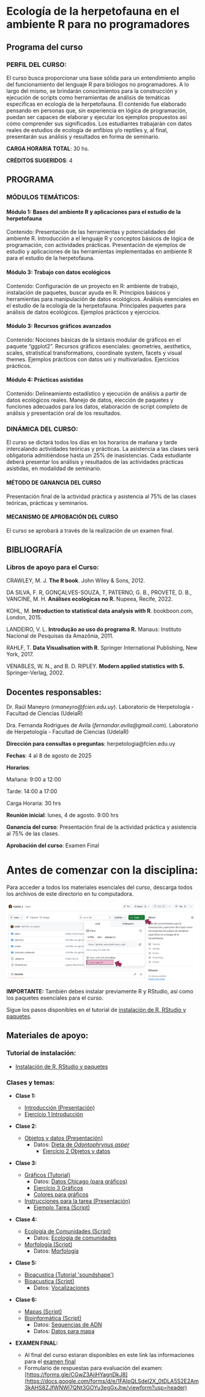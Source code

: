 # Ecología de la herpetofauna en el ambiente R para no programadores

## **Programa del curso**

### **PERFIL DEL CURSO**: 

El curso busca proporcionar una base sólida para un entendimiento amplio del
funcionamiento del lenguaje R para biólogos no programadores. A lo largo del
mismo, se brindarán conocimientos para la construcción y ejecución de scripts
como herramientas de análisis de temáticas específicas en ecología de la
herpetofauna. El contenido fue elaborado pensando en personas que, sin
experiencia en lógica de programación, puedan ser capaces de elaborar y ejecutar
los ejemplos propuestos así cómo comprender sus significados. Los estudiantes
trabajarán con datos reales de estudios de ecología de anfibios y/o reptiles y,
al final, presentarán sus análisis y resultados en forma de seminario.

**CARGA HORARIA TOTAL**: 30 hs.

**CRÉDITOS SUGERIDOS**: 4

## **PROGRAMA**

### **MÓDULOS TEMÁTICOS:**

#### **Módulo 1: Bases del ambiente R y aplicaciones para el estudio de la herpetofauna**

Contenido: Presentación de las herramientas y potencialidades del
ambiente R. Introducción a el lenguaje R y conceptos básicos de lógica de
programación, con actividades prácticas. Presentación de ejemplos de estudio y
aplicaciones de las herramientas implementadas en ambiente R para el estudio de
la herpetofauna.

#### **Módulo 3: Trabajo con datos ecológicos**

Contenido: Configuración de un proyecto en R: ambiente de trabajo,
instalación de paquetes, buscar ayuda en R. Principios básicos y herramientas
para manipulación de datos ecológicos. Análisis esenciales en el estudio de la
ecología de la herpetofauna. Principales paquetes para análisis de datos
ecológicos. Ejemplos prácticos y ejercicios.

#### **Módulo 3: Recursos gráficos avanzados** 

Contenido: Nociones básicas de la sintaxis modular de gráficos en
el paquete “ggplot2”. Recursos gráficos esenciales: geometries, aesthetics,
scales, stratistical transformations, coordinate system, facets y visual themes.
Ejemplos prácticos con datos uni y multivariados. Ejercicios prácticos.

#### **Módulo 4: Prácticas asistidas**

Contenido: Delineamiento estadístico y ejecución de análisis a
partir de datos ecológicos reales. Manejo de datos, elección de paquetes y
funciones adecuados para los datos, elaboración de script completo de análisis y
presentación oral de los resultados.

### **DINÁMICA DEL CURSO:**

El curso se dictará todos los días en los horarios de mañana y tarde
intercalando actividades teóricas y prácticas. La asistencia a las clases será
obligatoria admitiéndose hasta un 25% de inasistencias. Cada estudiante deberá
presentar los análisis y resultados de las actividades prácticas asistidas, en
modalidad de seminario.

#### **MÉTODO DE GANANCIA DEL CURSO**

Presentación final de la actividad práctica y asistencia al 75% de las clases
teóricas, prácticas y seminarios.

#### **MECANISMO DE APROBACIÓN DEL CURSO** 

El curso se aprobará a través de la realización de un examen final.

## **BIBLIOGRAFÍA** 

### **Libros de apoyo para el Curso:**

CRAWLEY, M. J. **The R book**. John Wiley & Sons, 2012.

DA SILVA, F. R, GONÇALVES-SOUZA, T, PATERNO, G. B., PROVETE, D. B., VANCINE, M.
H. **Análises ecológicas no R.** Nupeea, Recife, 2022.

KOHL, M. **Introduction to statistical data analysis with R**. bookboon.com,
London, 2015.

LANDEIRO, V. L. **Introdução ao uso do programa R.** Manaus: Instituto Nacional
de Pesquisas da Amazônia, 2011.

RAHLF, T. **Data Visualisation with R**. Springer International Publishing, New
York, 2017.

VENABLES, W. N., and B. D. RIPLEY. **Modern applied statistics with S.**
Springer-Verlag, 2002. 

## **Docentes responsables**: 

Dr. Raúl Maneyro (*rmaneyro\@fcien.edu.uy*). Laboratorio de Herpetología - Facultad de Ciencias (UdelaR)

Dra. Fernanda Rodrigues de Avila (*fernandar.avila\@gmail.com*). Laboratorio de Herpetología - Facultad de Ciencias (UdelaR)

**Dirección para consultas o preguntas**:
herpetologia\@fcien.edu.uy

**Fechas**: 4 al 8 de agosto de 2025

**Horarios**:

Mañana: 9:00 a 12:00

Tarde: 14:00 a 17:00

Carga Horaria: 30 hrs

**Reunión inicial**: lunes, 4 de agosto. 9:00 hrs

**Ganancia del curso**: Presentación final de la actividad práctica y asistencia al 75% de las clases.

**Aprobación del curso**: Examen Final


# Antes de comenzar con la disciplina:

Para acceder a todos los materiales esenciales del curso, descarga todos los archivos de este directorio en tu computadora.

![Haz clic en el botón 'Code' y después en 'Download ZIP'](download.PNG)

**IMPORTANTE:** También debes instalar previamente R y RStudio, así como los paquetes esenciales para el curso. 

Sigue los pasos disponibles en el tutorial de [instalación de R, RStudio y paquetes](https://avilaf.github.io/00_instalacion.html).


## **Materiales de apoyo:**

### **Tutorial de instalación:**
- [Instalación de R, RStudio y paquetes](https://avilaf.github.io/00_instalacion.html)

### **Clases y temas:**
  
- **Clase 1:**
  -  [Introducción (Presentación)](https://avilaf.github.io/00_slides/curso_r_slides_clase_1.html)
    -  [Ejercício 1 Introducción](ejercicios/ejercicio_1.Rmd)
    
- **Clase 2:**
  - [Objetos y datos (Presentación)](https://avilaf.github.io/00_slides/curso_r_slides_clase_2.html)
    - Datos: [Dieta de *Odontophrynus asper*](datos/dados_odonto.csv)
      - [Ejercício 2 Objetos y datos](ejercicios/ejercicio_2.Rmd)
      
- **Clase 3:**
  - [Gráficos (Tutorial)](https://avilaf.github.io/03_graficos_pt1.html)
    - Datos: [Datos Chicago (para gráficos)](datos/chicago-nmmaps-custom.csv)
    - [Ejercício 3 Gráficos](ejercicios/ejercicio_3.Rmd)
    - [Colores para gráficos](https://htmlcolorcodes.com/)
  - [Instrucciones para la tarea (Presentación)](https://avilaf.github.io/00_slides/curso_r_slides_tarea.html)
    - [Ejemplo Tarea (Script)](scripts/ejemplo_tarea.R)
    
- **Clase 4:**
  - [Ecología de Comunidades (Script)](scripts/diversidad_beta.R)
    - Datos: [Ecología de comunidades](datos/dados_beta.csv)
  - [Morfología (Script)](scripts/morfo.R)
    - Datos: [Morfología](datos/dados_morfo.csv)
      
- **Clase 5:**
  - [Bioacustica (Tutorial 'soundshape')](https://avilaf.github.io/sound_shape.html)
  - [Bioacustica (Script)](scripts/bioacustica_soundshape_ejemplo_boana.R)
    - Datos: [Vocalizaciones](datos/vocalizaciones)
      
- **Clase 6:**
  - [Mapas (Script)](scripts/primeros_mapas.R)
  - [Bioinformática (Script)](scripts/bioinfo.R)
    - Datos: [Sequencias de ADN](datos/sequence_boana.fa)
    - Datos: [Datos para mapa](datos/dados_boana.csv)

- **EXAMEN FINAL:**
  - Al final del curso estaran disponibles en este link las informaciones para el [examen final]()
  - Formulario de respuestas para evaluación del examen: [https://forms.gle/CGwZ3AjjHYagnDkJ8](https://docs.google.com/forms/d/e/1FAIpQLSdeI2X_0tDLA5S2E2Am3kAHS8ZJfWNWl7QNt3GOYu3egGxJtw/viewform?usp=header)  







